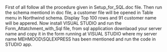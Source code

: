 First of all follow all the procedure given in Setup_for_SQL.doc file. Then run the schema mentiond in doc file, a customer file will be opened in Table menu in Northwind schema. Display Top 100 rows and 91 customer name will be appered.
Now install VISUAL STUDIO and run the Form_Attatchment_with_Sql file, from sql application downlaoad your server name and copy it in the form running at VISUAL STUDIO where my server name MEHMOOD\SQLEXPRESS has been mentioned and run the code in STUDIO app.
